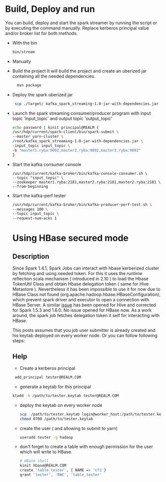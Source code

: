 

# Build, Deploy and run

You can build, deploy and start the spark streamer by running the script or by executing the command manually. Replace kerberos principal value and/or broker list for both methods.

* With the bin
  ```bash
  bin/stream
  ```

* Manually

- Build the project
  It will build the project and create an uberized jar containing all the needed dependencies.
  ```bash
    mvn package
  ```
- Deploy the spark uberized jar
  ```bash
   scp ./target/ kafka_spark_streaming-1.0-jar-with-dependencies.jar root@front1.ryba:/root/

  ```
- Launch the spark streaming consumer/producer program with input topic 'input_topic' and output topic 'output_topic'
    ```bash
    echo password | kinit principal@REALM {
    /usr/hdp/current/spark-client/bin/spark-submit \
    --master yarn-cluster \
    /root/kafka_spark_streaming-1.0-jar-with-dependencies.jar \
    -input_topic input_topic \
    -b "master1.ryba:9092,master2.ryba:9092,master3.ryba:9092"
  }
    ```
- Start the kafka consumer console
  ```
  /usr/hdp/current/kafka-broker/bin/kafka-console-consumer.sh \
  --topic "input_topic" \
  --zookeeper master1.ryba:2181,master2.ryba:2181,master2.ryba:2181 \
  --from-beginning
  ```

- Start the kafka-perf tester
  ```bash
  /usr/hdp/current/kafka-broker/bin/kafka-producer-perf-test.sh \
  --messages 100 \
  --topic input_topic \
  --request-num-acks 1
  ```

  # Using HBase secured mode

  ## Description

  Since Spark 1.4.1, Spark Jobs can interact with hbase kerberized cluster by fetching and using needed token.
  For this it uses the runtime reflection scala mechanism ( introduced in 2.10 ) to load the Hbase TokenUtil Class and
  obtain Hbase delegation token ( same for Hive Metastore ).
  Nevertheless it has been impossible to use it for now due to HBase Class not found (org.apache.hadoop.hbase.HBaseConfiguration), which prevent
  spark driver and executor to open a connection with HBase Server.
  A similar [issue][hive-spark] has been opened for Hive and corrected for Spark 1.5.3 and 1.6.0. No issue opened for HBase now.
  As a work around, the spark job fetches delegation token it self for interacting with HBase.

  This posts assumes that you job user submitter is already created and his keytab deployed on every worker node. Or you can follow following steps:

  ## Help

  * Create a kerberos principal

   ```bash
    add_principal tester@REALM.COM
   ```
  * generate a keytab for this principal
   ```bash
   ktadd -k /path/to/tester.keytab tester@REALM.COM
   ```
  * deploy the keytab on every worker node
    ```bash
    scp  /path/to/tester.keytab login@worker_host:/path/to/tester.keytab
    chmod 0700 /path/to/tester.keytab
    ```
  * create the user ( and allowing to submit to yarn)
    ```bash
    useradd tester -g hadoop
    ```

  * don't forget to create a table with enough permission for the user which will write to HBase.
    ```bash
    # HBase shell
    kinit hbase@REALM.COM
    create 'table_tester', { NAME => 'cf1'}
    grant 'tester', 'RWC', 'table_tester'
    ```

[hive-spark]:(https://issues.apache.org/jira/browse/SPARK-11265)

